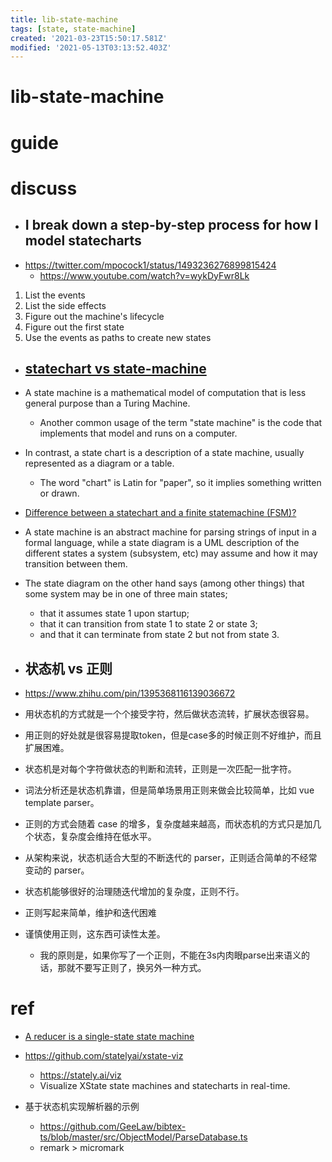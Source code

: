 ```yaml
---
title: lib-state-machine
tags: [state, state-machine]
created: '2021-03-23T15:50:17.581Z'
modified: '2021-05-13T03:13:52.403Z'
---
```


# lib-state-machine

# guide

# discuss
- ## I break down a step-by-step process for how I model statecharts
- https://twitter.com/mpocock1/status/1493236276899815424
  - https://www.youtube.com/watch?v=wykDyFwr8Lk
1. List the events
2. List the side effects
3. Figure out the machine's lifecycle
4. Figure out the first state
5. Use the events as paths to create new states

- ## [statechart vs state-machine](https://stackoverflow.com/questions/37034913)
- A state machine is a mathematical model of computation that is less general purpose than a Turing Machine. 
  - Another common usage of the term "state machine" is the code that implements that model and runs on a computer.
- In contrast, a state chart is a description of a state machine, usually represented as a diagram or a table. 
  - The word "chart" is Latin for "paper", so it implies something written or drawn.

- [Difference between a statechart and a finite statemachine (FSM)?](https://stackoverflow.com/questions/8190385)
- A state machine is an abstract machine for parsing strings of input in a formal language, while a state diagram is a UML description of the different states a system (subsystem, etc) may assume and how it may transition between them.
- The state diagram on the other hand says (among other things) that some system may be in one of three main states; 
  - that it assumes state 1 upon startup; 
  - that it can transition from state 1 to state 2 or state 3; 
  - and that it can terminate from state 2 but not from state 3.

- ## 状态机 vs 正则
- https://www.zhihu.com/pin/1395368116139036672
- 用状态机的方式就是一个个接受字符，然后做状态流转，扩展状态很容易。
- 用正则的好处就是很容易提取token，但是case多的时候正则不好维护，而且扩展困难。
- 状态机是对每个字符做状态的判断和流转，正则是一次匹配一批字符。
- 词法分析还是状态机靠谱，但是简单场景用正则来做会比较简单，比如 vue template parser。
- 正则的方式会随着 case 的增多，复杂度越来越高，而状态机的方式只是加几个状态，复杂度会维持在低水平。
- 从架构来说，状态机适合大型的不断迭代的 parser，正则适合简单的不经常变动的 parser。
- 状态机能够很好的治理随迭代增加的复杂度，正则不行。
- 正则写起来简单，维护和迭代困难

- 谨慎使用正则，这东西可读性太差。
  - 我的原则是，如果你写了一个正则，不能在3s内肉眼parse出来语义的话，那就不要写正则了，换另外一种方式。
# ref
- [A reducer is a single-state state machine](https://erikras.com/blog/reducer-single-state-machine)

- https://github.com/statelyai/xstate-viz
  - https://stately.ai/viz
  - Visualize XState state machines and statecharts in real-time.

- 基于状态机实现解析器的示例
  - https://github.com/GeeLaw/bibtex-ts/blob/master/src/ObjectModel/ParseDatabase.ts
  - remark > micromark
